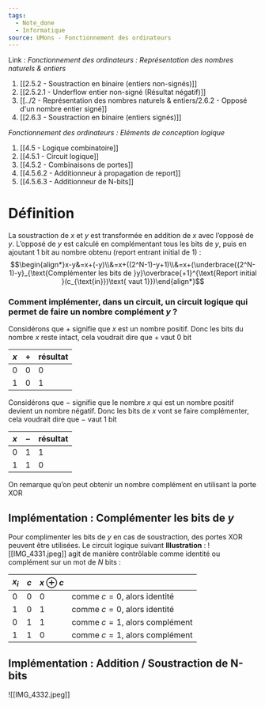 ```yaml
---
tags:
  - Note_done
  - Informatique
source: UMons - Fonctionnement des ordinateurs
---
```


Link :
_Fonctionnement des ordinateurs : Représentation des nombres naturels & entiers_
1. [[2.5.2 - Soustraction en binaire (entiers non-signés)]]
2. [[2.5.2.1 - Underflow entier non-signé (Résultat négatif)]]
3. [[../2 - Représentation des nombres naturels & entiers/2.6.2 - Opposé d'un nombre entier signé]]
4. [[2.6.3 - Soustraction en binaire (entiers signés)]]

_Fonctionnement des ordinateurs : Eléments de conception logique_
1. [[4.5 - Logique combinatoire]]
2. [[4.5.1 - Circuit logique]]
3. [[4.5.2 - Combinaisons de portes]]
4. [[4.5.6.2 - Additionneur à propagation de report]]
5. [[4.5.6.3 - Additionneur de N-bits]]

# Définition
La soustraction de $x$ et $y$ est transformée en addition de $x$ avec l’opposé de $y$. L’opposé de $y$ est calculé en complémentant tous les bits de $y$, puis en ajoutant 1 bit au nombre obtenu (report entrant initial de 1) : $$\begin{align*}x-y&=x+(-y)\\&=x+((2^N-1)-y+1)\\&=x+(\underbrace{(2^N-1)-y}_{\text{Complémenter les bits de }y}\overbrace{+1}^{\text{Report initial }(c_{\text{in}})\text{ vaut 1}})\end{align*}$$
### Comment implémenter, dans un circuit, un circuit logique qui permet de faire un nombre complément $y$ ?
Considérons que $+$ signifie que $x$ est un nombre positif. Donc les bits du nombre $x$ reste intact, cela voudrait dire que $+$ vaut 0 bit

| $x$ | $+$ | résultat |
| --- | --- | -------- |
| 0   | 0   | 0        |
| 1   | 0   | 1        |
Considérons que $-$ signifie que le nombre $x$ qui est un nombre positif devient un nombre négatif. Donc les bits de $x$ vont se faire complémenter, cela voudrait dire que $-$ vaut 1 bit 

| $x$ | $-$ | résultat |
| --- | --- | -------- |
| 0   | 1   | 1        |
| 1   | 1   | 0        |
On remarque qu’on peut obtenir un nombre complément en utilisant la porte XOR
## Implémentation :  Complémenter les bits de $y$ 
Pour complimenter les bits de $y$ en cas de soustraction, des portes XOR peuvent être utilisées. Le circuit logique suivant 
**Illustration** : ![[IMG_4331.jpeg]]
agit de manière contrôlable comme identité ou complément sur un mot de $N$ bits :

|$x_i$|$c$|$x\oplus c$| |
|---|---|---|---|
|0|0|0|comme $c=0$, alors identité
|1|0|1|comme $c=0$, alors identité
|0|1|1|comme $c=1$, alors complément 
|1|1|0|comme $c=1$, alors complément 

## Implémentation : Addition / Soustraction de N-bits 
![[IMG_4332.jpeg]]
